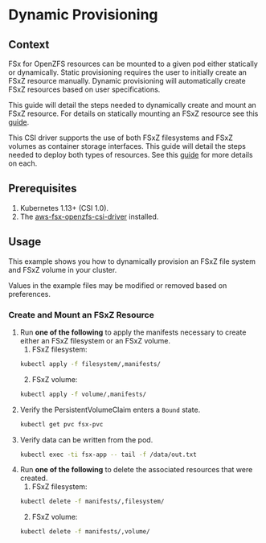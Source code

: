 # Dynamic Provisioning

## Context

FSx for OpenZFS resources can be mounted to a given pod either statically or dynamically.
Static provisioning requires the user to initially create an FSxZ resource manually.
Dynamic provisioning will automatically create FSxZ resources based on user specifications.

This guide will detail the steps needed to dynamically create and mount an FSxZ resource.
For details on statically mounting an FSxZ resource see this [guide](../static-provisioning/README.md).

This CSI driver supports the use of both FSxZ filesystems and FSxZ volumes as container storage interfaces.
This guide will detail the steps needed to deploy both types of resources.
See this [guide](https://docs.aws.amazon.com/fsx/latest/OpenZFSGuide/administering-file-systems.html) for more details on each.

## Prerequisites

1. Kubernetes 1.13+ (CSI 1.0).
2. The [aws-fsx-openzfs-csi-driver](https://github.com/kubernetes-sigs/aws-fsx-openzfs-csi-driver) installed.

## Usage

This example shows you how to dynamically provision an FSxZ file system and FSxZ volume in your cluster.

Values in the example files may be modified or removed based on preferences.

### Create and Mount an FSxZ Resource

1. Run **one of the following** to apply the manifests necessary to create either an FSxZ filesystem or an FSxZ volume.
    1. FSxZ filesystem:
    ```sh
   kubectl apply -f filesystem/,manifests/
    ```
    2. FSxZ volume:
   ```sh
   kubectl apply -f volume/,manifests/
    ```
2. Verify the PersistentVolumeClaim enters a `Bound` state.
    ```sh
   kubectl get pvc fsx-pvc
    ```
3. Verify data can be written from the pod.
   ```sh
   kubectl exec -ti fsx-app -- tail -f /data/out.txt
    ```
4. Run **one of the following** to delete the associated resources that were created.
   1. FSxZ filesystem:
   ```sh
   kubectl delete -f manifests/,filesystem/
   ```
   2. FSxZ volume:
   ```sh
   kubectl delete -f manifests/,volume/
   ```